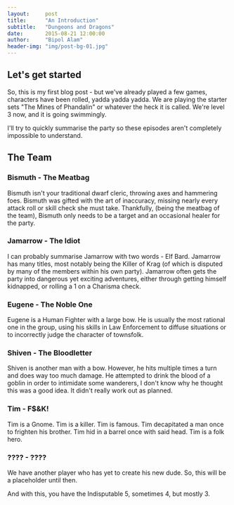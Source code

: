 ```yaml
---
layout:     post
title:      "An Introduction"
subtitle:   "Dungeons and Dragons"
date:       2015-08-21 12:00:00
author:     "Bipol Alam"
header-img: "img/post-bg-01.jpg"
---
```



<h2 class="section-heading">Let's get started</h2>

So, this is my first blog post - but we've already played a few games, characters have been rolled, yadda yadda yadda.
We are playing the starter sets "The Mines of Phandalin" or whatever the heck it is called.  We're level 3 now, and it is going swimmingly.

I'll try to quickly summarise the party so these episodes aren't completely impossible to understand.

The Team 
---------

### Bismuth - The Meatbag

Bismuth isn't your traditional dwarf cleric, throwing axes and hammering foes.  Bismuth was gifted with the art of inaccuracy, missing
nearly every attack roll or skill check she must take.  Thankfully, (being the meatbag of the team), Bismuth only needs to be a target and an occasional
healer for the party.

### Jamarrow - The Idiot

I can probably summarise Jamarrow with two words - Elf Bard.  Jamarrow has many titles, most notably being the Killer of Krag (of which is disputed by many of the members within his own party). 
Jamarrow often gets the party into dangerous yet exciting adventures, either through getting himself kidnapped, or rolling a 1 on a Charisma check.

### Eugene - The Noble One

Eugene is a Human Fighter with a large bow.  He is usually the most rational one in the group, using his skills in Law Enforcement to diffuse situations or to incorrectly judge
the character of townsfolk.  

### Shiven - The Bloodletter

Shiven is another man with a bow.  However, he hits multiple times a turn and does way too much damage.  He attempted to drink the blood of a goblin in order to intimidate some wanderers, I don't know why he thought this was a good idea.
It didn't really work out as planned.

### Tim - F$&K!

Tim is a Gnome.  Tim is a killer.  Tim is famous.  Tim decapitated a man once to frighten his brother.  Tim hid in a barrel once with said head.  Tim is a folk hero.

### ???? - ????

We have another player who has yet to create his new dude.  So, this will be a placeholder until then.

And with this, you have the Indisputable 5, sometimes 4, but mostly 3.

